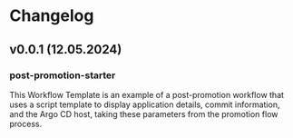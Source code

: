 # Changelog

## v0.0.1 (12.05.2024)

### post-promotion-starter

This Workflow Template is an example of a post-promotion workflow that uses a script template to display application details, commit information, and the Argo CD host, taking these parameters from the promotion flow process.
